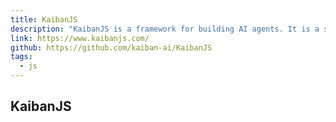 ```yaml
---
title: KaibanJS
description: "KaibanJS is a framework for building AI agents. It is a set of primitives that you can use to build your own agents."
link: https://www.kaibanjs.com/
github: https://github.com/kaiban-ai/KaibanJS
tags:
  - js
---
```


## KaibanJS
